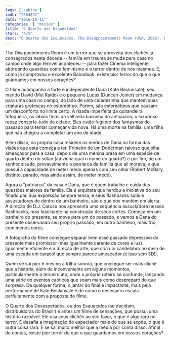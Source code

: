```yaml
---
tags: ['cabine']
imdb: "2364897"
date: "2016-10-11"
categories: [ "movies" ]
title: "O Quarto dos Esquecidos"
stars: "4/5"
desc: "O Quarto dos Esquecidos. The Disappointments Room (USA, 2016). Dirigido por D.J. Caruso. Escrito por D.J. Caruso, Wentworth Miller. Com Lucas Till (Ben), Kate Beckinsale (Dana), Gerald McRaney (Judge Blacker), Michael Landes (Teddy), Michaela Conlin (Jules), Celia Weston (Marti), Mel Raido (David), Duncan Joiner (Lucas), Charles Carroll (Old Man)."
---
```

The Disappointments Room é um terror que se aproveita dos clichês já consagrados nesta década -- família em trauma se muda para casa no campo onde algo terrível aconteceu -- para fazer Cinema inteligente, abordando questões como feminismo e o terror dentro de nós mesmos. E, como já comprovou o excelente Babadook, existe pior terror do que o que guardamos em nossos corações?

O filme acompanha a forte e independente Dana (Kate Beckinsale), seu marido David (Mel Raido) e o pequeno Lucas (Duncan Joiner) em mudança para uma casa no campo, do lado de uma cidadezinha que mantém suas criaturas grotescas no estereótipo. Porém, são estereótipos que causam um desconforto no limite certo. A risada imperfeita da quitandeira fofoqueira, os lábios finos da velhinha baixinha do antiquário, o luxurioso rapaz conserta-tudo da cidade. Eles estão fugindo dos fantasmas do passado para tentar começar vida nova. Há uma morte na família: uma filha que não chegou a completar um ano de idade.

Além disso, na própria casa residem os medos de Dana na forma das visões que esta começa a ter. Primeiro de um Doberman raivoso que olha ameaçador para a casa, depois de uma menina presa em uma espécie de quarto dentro do sótão (adivinha qual o nome do quarto?) e por fim, de um senhor sisudo, provavelmente o patriarca da família que ali morava, e que possui a capacidade de meter medo apenas com seu olhar (Robert McRary, distinto, parado, mas ainda assim, de meter medo).

Agora o "patriarca" da casa é Dana, que é quem trabalha e cuida das questões maiores da família. Ela é arquiteta que herdou a iniciativa do seu finado pai. Sua expressão sempre tensa, e seus flashbacks sutis e assustadores de dentro de um banheiro, são o que nos mantém em alerta. A direção de D.J. Caruso nos apresenta uma sequência assustadora nesses flashbacks, mas fascinante na construção de seus cortes. Começa em um banheiro do presente, se move para um do passado, e vemos a Dana do presente observando seu próprio passado, em outro banheiro, mais frio, com menos cores.

A fotografia do filme consegue separar bem esse passado depressivo do presente mais promissor (mas igualmente carente de cores e luz). Igualmente eficiente é a direção de arte, que cria um candelabro no meio de uma escada em caracol que sempre parece ameaçador (e isso sem 3D!).

Quem se sai pior é mesmo a trilha sonora, que consegue ser mais clichê que a história, além de inconveniente em alguns momentos, particularmente o terceiro ato, onde o próprio roteiro se confunde, lançando uma série de eventos caóticos que soam mais como despreparo do que surpresa. De qualquer forma, o jantar do final é impactante, mais pela performance de Kate Beckinsale e de como o desespero escala perfeitamente com a proposta do filme.

O Quarto dos Desesperados, ou dos Esquecidos (se decidam, distribuidoras do Brasil!) é antes um filme de sensações, que possui uma história razoável. Ele usa seus clichês ao seu favor, o que é algo raro no terror. E desafia a imaginação do espectador mais do que se expõe, o que é outra coisa rara. E se sai muito melhor que a média por conta disso. Afinal de contas, existe pior terror do que o que guardamos em nossos corações?
